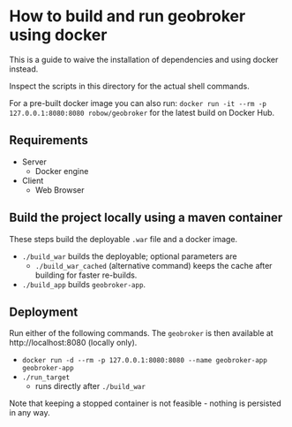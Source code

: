 # How to build and run geobroker using docker

This is a guide to waive the installation of dependencies and using docker instead.

Inspect the scripts in this directory for the actual shell commands.

For a pre-built docker image you can also run:
`docker run -it --rm -p 127.0.0.1:8080:8080 robow/geobroker` for the latest build on Docker Hub.

## Requirements

* Server
  * Docker engine
* Client
  * Web Browser

## Build the project locally using a maven container

These steps build the deployable `.war` file and a docker image.

* `./build_war` builds the deployable; optional parameters are
	* `./build_war_cached` (alternative command) keeps the cache after building for faster re-builds.
* `./build_app` builds `geobroker-app`.

## Deployment

Run either of the following commands.
The `geobroker` is then available at http://localhost:8080 (locally only).

* `docker run -d --rm -p 127.0.0.1:8080:8080 --name geobroker-app geobroker-app`
* `./run_target`
	* runs directly after `./build_war`

Note that keeping a stopped container is not feasible - nothing is persisted in any way.
